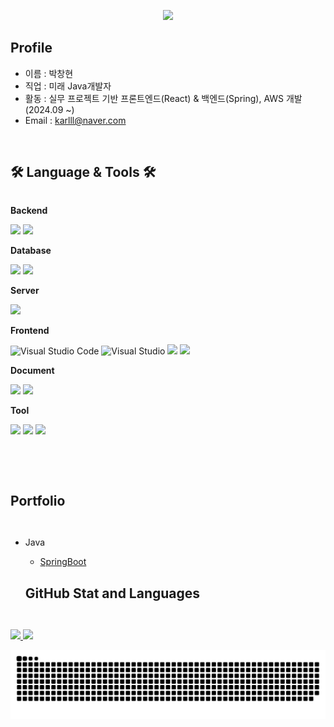 <p align='center'>
  <a href="https://github.com/ch9729">
    <img src="https://capsule-render.vercel.app/api?type=venom&height=270&color=gradient&text=ChangHyun's%20Lecture%20Repository%&fontColor=005174&fontSize=40&animation=blinking"/>
  </a>
</p>

## Profile
- 이름 : 박창현
- 직업 : 미래 Java개발자
- 활동 : 실무 프로젝트 기반 프론트엔드(React) & 백엔드(Spring), AWS 개발 (2024.09 ~)
- Email : karlll@naver.com


</br>

## 🛠 Language & Tools 🛠
<div style="display:flex; flex-direction:column; align-items:flex-start;">
    <!-- Backend -->
    <p><strong>Backend</strong></p>
    <div>
        <img src="https://img.shields.io/badge/Java-007396?style=for-the-badge&logo=Java&logoColor=white"> 
        <img src="https://img.shields.io/badge/Spring Boot-6DB33F?style=for-the-badge&logo=spring boot&logoColor=white"> 
    </div>
    <!-- Database -->
    <p><strong>Database</strong></p>
    <div>
        <img src="https://img.shields.io/badge/oracle-F80000?style=for-the-badge&logo=oracle&logoColor=white"> 
        <img src="https://img.shields.io/badge/mysql-4479A1?style=for-the-badge&logo=mysql&logoColor=white"> 
    </div>
    <!-- Server -->
    <p><strong>Server</strong></p>
    <div>
        <img src="https://img.shields.io/badge/apache tomcat-F8DC75?style=for-the-badge&logo=apachetomcat&logoColor=black">
    </div>
    <!-- Frontend -->
    <p><strong>Frontend</strong></p>
    <div>
        <img src="https://img.shields.io/badge/html5-E34F26?style=flat-square&logo=html5&logoColor=white" title="Visual Studio Code"> 
        <img src="https://img.shields.io/badge/css-1572B6?style=flat-square&logo=css3&logoColor=white"  title="Visual Studio"> 
        <img src="https://img.shields.io/badge/javascript-F7DF1E?style=flat-square&logo=javascript&logoColor=black"> 
        <img src="https://img.shields.io/badge/bootstrap-7952B3?style=flat-square&logo=bootstrap&logoColor=white">
    </div>
    <!-- Document -->
    <p><strong>Document</strong></p>
    <div>
        <img src="https://img.shields.io/badge/notion-000000?style=for-the-badge&logo=notion&logoColor=white">
        <img src="https://img.shields.io/badge/github-181717?style=for-the-badge&logo=github&logoColor=white">
    </div>
    <!-- Tool -->
    <p><strong>Tool</strong></p>
    <div>
        <img src="https://img.shields.io/badge/intellijidea-000000?style=for-the-badge&logo=intellijidea&logoColor=white">
<img src="https://img.shields.io/badge/eclipseide-2C2255?style=for-the-badge&logo=eclipseide&logoColor=white">
      <img src="https://img.shields.io/badge/visualstudiocode-007ACC?style=for-the-badge&logo=visualstudiocode&logoColor=white">
    </div>

    
  
<br><br>

## Portfolio
- Java
    - [SpringBoot](https://github.com/ch9729/basic-springboot-2024)

  ## GitHub Stat and Languages
<p align='center'>
  <a href="https://github.com/ch9729">
    <img src="https://github-readme-stats.vercel.app/api?username=ch9729&theme=onelight&show_icons=true"/>
    <img src="https://github-readme-stats.vercel.app/api/top-langs/?username=ch9729&theme=onelight&layout=compact"/>
  </a>
</p>
<img src="https://raw.githubusercontent.com/Platane/snk/output/github-contribution-grid-snake.svg" />




<!--
**ch9729/ch9729** is a ✨ _special_ ✨ repository because its `README.md` (this file) appears on your GitHub profile.

Here are some ideas to get you started:

- 🔭 I’m currently working on ...
- 🌱 I’m currently learning ...
- 👯 I’m looking to collaborate on ...
- 🤔 I’m looking for help with ...
- 💬 Ask me about ...
- 📫 How to reach me: ...
- 😄 Pronouns: ...
- ⚡ Fun fact: ...
-->
